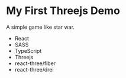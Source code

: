 # My First Threejs Demo

A simple game like star war.

- React
- SASS
- TypeScript
- Threejs
- react-three/fiber
- react-three/drei